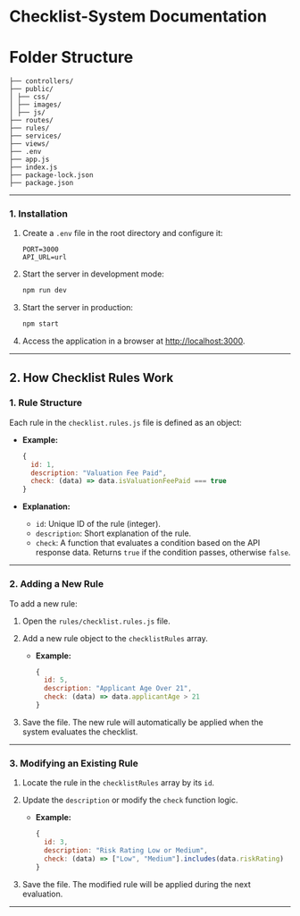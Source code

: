 # **Checklist-System Documentation**

<!-- This documentation provides a detailed overview of setting up the system, understanding its logic, and instructions for adding or modifying checklist rules. It is designed to ensure clarity for developers or users who work with this system in the future. -->

# **Folder Structure**

```
├── controllers/
├── public/
│ ├── css/
│ ├── images/
│ ├── js/
├── routes/
├── rules/
├── services/
├── views/
├── .env
├── app.js
├── index.js
├── package-lock.json
├── package.json
```

---

<!-- ## **Setup Instructions**

### **1. Prerequisites**

- Node.js (v14+ recommended)
- npm (Node Package Manager)
- Basic understanding of JavaScript, Express, and EJS -->

### **1. Installation**

<!-- 1. Clone the repository:

   ```bash
   git clone <repository_url>
   cd Checklist-System
   ```

2. Install dependencies:

   ```bash
   npm install
   ``` -->

1. Create a `.env` file in the root directory and configure it:

   ```env
   PORT=3000
   API_URL=url
   ```

2. Start the server in development mode:

   ```bash
   npm run dev
   ```

3. Start the server in production:

   ```bash
   npm start
   ```

4. Access the application in a browser at [http://localhost:3000](http://localhost:3000).

---

<!-- ## **Logic Overview**

### **Core Components**

1. **Rules Definition (`rules/checklist.rules.js`)**
   Contains rules for evaluating the checklist data. Each rule has:

   - `id`: A unique identifier for the rule.
   - `description`: A short explanation of what the rule checks.
   - `check`: A function that takes data as input and returns `true` (if passed) or `false` (if failed).

2. **API Service (`services/api.service.js`)**
   Fetches data from an external API configured via the `.env` file. The data is evaluated against the rules.

3. **Controller (`controllers/checklist.controller.js`)**

   - Fetches data using the API service.
   - Evaluates the fetched data against defined rules.
   - Prepares results and renders them on the `dashboard.ejs` view.

4. **View (`views/dashboard.ejs`)**
   Displays the checklist evaluation results in a tabular format.

--- -->

## **2. How Checklist Rules Work**

### **1. Rule Structure**

Each rule in the `checklist.rules.js` file is defined as an object:

- **Example:**

  ```javascript
  {
    id: 1,
    description: "Valuation Fee Paid",
    check: (data) => data.isValuationFeePaid === true
  }
  ```

- **Explanation:**
  - `id`: Unique ID of the rule (integer).
  - `description`: Short explanation of the rule.
  - `check`: A function that evaluates a condition based on the API response data. Returns `true` if the condition passes, otherwise `false`.

---

### **2. Adding a New Rule**

To add a new rule:

1. Open the `rules/checklist.rules.js` file.
2. Add a new rule object to the `checklistRules` array.

   - **Example:**
     ```javascript
     {
       id: 5,
       description: "Applicant Age Over 21",
       check: (data) => data.applicantAge > 21
     }
     ```

3. Save the file. The new rule will automatically be applied when the system evaluates the checklist.

---

### **3. Modifying an Existing Rule**

1. Locate the rule in the `checklistRules` array by its `id`.
2. Update the `description` or modify the `check` function logic.

   - **Example:**
     ```javascript
     {
       id: 3,
       description: "Risk Rating Low or Medium",
       check: (data) => ["Low", "Medium"].includes(data.riskRating)
     }
     ```

3. Save the file. The modified rule will be applied during the next evaluation.

---

<!-- ### **4. Rule Evaluation Process**

1. **Fetch Data:**
   Data is fetched from the external API using `api.service.js`.

2. **Apply Rules:**
   Each rule’s `check` function is called with the fetched data. If the condition is met, the rule’s status is marked as `"Passed"`; otherwise, it is marked as `"Failed"`.

3. **Render Results:**
   The results are displayed in the `dashboard.ejs` view.

- **Example Result Object:**
  ```javascript
  {
    id: 1,
    description: "Valuation Fee Paid",
    status: "Passed"
  }
  ```

--- -->

<!-- ## **Extending the System**

### **1. Adding Custom Data Sources**

If you want to fetch data from a different API:

1. Update the `API_URL` in the `.env` file with the new API endpoint.
2. Adjust the `api.service.js` logic to parse the data structure of the new API.

### **2. Enhancing the Dashboard**

The `dashboard.ejs` file can be customized to include:

- Additional columns (e.g., timestamps or rule categories).
- Visual indicators (e.g., icons for Passed/Failed).

### **3. Implementing Additional Features**

You can expand the system with features like:

- **User Authentication:** Secure the checklist with login functionality.
- **Rule Categories:** Group rules into categories for better organization.
- **Real-Time Updates:** Fetch and re-evaluate data periodically.

---

## **Error Handling**

### **1. Data Fetching Errors**

Errors in fetching data from the API are logged, and the user is notified via a 500 status error.

- **Code in `api.service.js`:**
  ```javascript
  console.error("Error fetching data: ", error.message);
  throw new Error("Failed to fetch data");
  ```

### **2. Checklist Evaluation Errors**

Any errors in processing rules are logged, and the user sees a generic error message:

- **Code in `checklist.controller.js`:**
  ```javascript
  catch (error) {
    res.status(500).send("Error processing checklist");
  }
  ```

---

## **Best Practices**

1. **Keep Rules Modular:**
   Each rule should have a single, specific responsibility. This ensures maintainability.

2. **Document New Rules:**
   Add comments explaining the purpose of each rule, especially complex ones.

3. **Test New Rules:**
   Ensure that all new rules are validated against edge cases. -->
